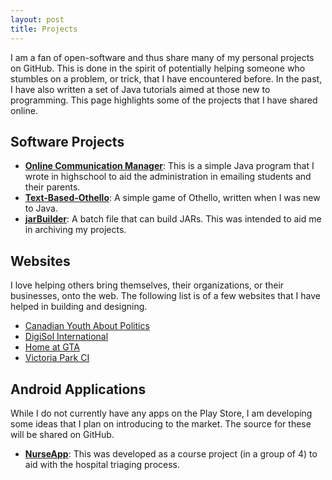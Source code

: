 ```yaml
---
layout: post
title: Projects
---
```


I am a fan of open-software and thus share many of my personal projects on GitHub. This is done in the spirit of potentially helping someone
who stumbles on a problem, or trick, that I have encountered before. In the past, I have also written a set of Java tutorials aimed at those new to programming.
This page highlights some of the projects that I have shared online.


## Software Projects  
* **[Online Communication Manager](https://github.com/mcoded/onlinecommanager)**: This is a simple Java program that I wrote in highschool to aid the administration in emailing students and their parents.
* **[Text-Based-Othello](https://github.com/mcoded/Text-Based-Othello)**: A simple game of Othello, written when I was new to Java.
* **[jarBuilder](https://github.com/mcoded/jarBuilder)**: A batch file that can build JARs. This was intended to aid me in archiving my projects.


## <a name="web"></a>Websites  
I love helping others bring themselves, their organizations, or their businesses, onto the web. The following list is of a few websites that I have helped in building and designing.  


* [Canadian Youth About Politics](http://canyap.ca)
* [DigiSol International](http://digisol.ca)
* [Home at GTA](http://homeatgta.ca)
* [Victoria Park CI](http://victoriaparkci.ca)


## <a name="android"></a>Android Applications  
While I do not currently have any apps on the Play Store, I am developing some ideas that I plan on introducing to the market. The source for these will be shared on GitHub.


* **[NurseApp](https://github.com/mcoded/NurseApp)**: This was developed as a course project (in a group of 4) to aid with the hospital triaging process.